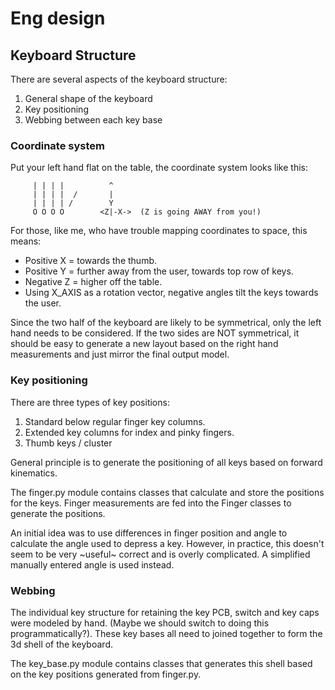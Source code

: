 # Eng design

## Keyboard Structure

There are several aspects of the keyboard structure:
1. General shape of the keyboard
1. Key positioning
1. Webbing between each key base


### Coordinate system

Put your left hand flat on the table, the coordinate system looks like this:

```
     | | | |          ^
     | | | |  /       |
     | | | | /        Y
     O O O O        <Z|-X->  (Z is going AWAY from you!)

```

For those, like me, who have trouble mapping coordinates to space, this means:

* Positive X = towards the thumb.
* Positive Y = further away from the user, towards top row of keys.
* Negative Z = higher off the table.
* Using X_AXIS as a rotation vector, negative angles tilt the keys
towards the user.

Since the two half of the keyboard are likely to be symmetrical, only the left
hand needs to be considered. If the two sides are NOT symmetrical, it should be
easy to generate a new layout based on the right hand measurements and just
mirror the final output model.

### Key positioning

There are three types of key positions:
1. Standard below regular finger key columns.
1. Extended key columns for index and pinky fingers.
1. Thumb keys / cluster

General principle is to generate the positioning of all keys based on forward
kinematics.

The finger.py module contains classes that calculate and store the positions for
the keys. Finger measurements are fed into the Finger classes to generate the
positions.

An initial idea was to use differences in finger position and angle to calculate
the angle used to depress a key. However, in practice, this doesn't seem to be
very ~useful~ correct and is overly complicated. A simplified manually entered
angle is used instead.

### Webbing

The individual key structure for retaining the key PCB, switch and key caps were
modeled by hand. (Maybe we should switch to doing this programmatically?). These
key bases all need to joined together to form the 3d shell of the keyboard.

The key_base.py module contains classes that generates this shell based on the
key positions generated from finger.py.